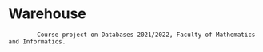 # Warehouse
            Course project on Databases 2021/2022, Faculty of Mathematics and Informatics.
            
            
         
